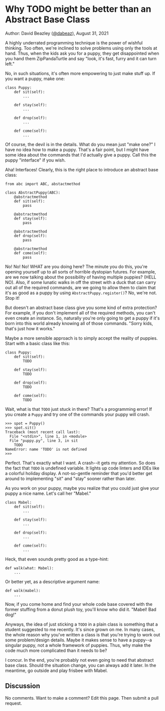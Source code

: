 # Why TODO might be better than an Abstract Base Class

Author: David Beazley ([@dabeaz](https://www.dabeaz.com)),
August 31, 2021

A highly underrated programming technique is the power of wishful thinking.  Too often, we're inclined to solve problems using only the tools at hand.  Thus, when the kids ask you for a puppy, they get disappointed when you hand them ZipPandaTurtle and say "look, it's fast, furry and it can turn left."

No, in such situations, it's often more empowering to just make stuff up.  If you want a puppy, make one:

```
class Puppy:
    def sit(self):
        ...
    
    def stay(self):
        ...

    def drop(self):
        ...

    def come(self):
        ...
```

Of course, the devil is in the details.  What do you mean just "make one?"  I have no idea how to make a puppy.  That's a fair point, but I might have some idea about the commands that I'd actually give a puppy.  Call this the puppy "interface" if you wish.

Aha!  Interfaces!  Clearly, this is the right place to introduce an abstract base class:

```
from abc import ABC, abstactmethod

class AbstractPuppy(ABC):
    @abstractmethod
    def sit(self):
        pass

    @abstractmethod
    def stay(self):
        pass

    @abstractmethod
    def drop(self):
        pass

    @abstractmethod
    def come(self):
        pass
```

No! No! No! WHAT are you doing here?   The minute you do this, you're opening yourself up to all sorts of horrible dystopian futures.  For example, are we now talking about the possibility of having multiple puppies? (HELL NO).   Also, if some lunatic walks in off the street with a duck that can carry out all of the required commands, are we going to allow them to claim that it's as good as a puppy by using `AbstractPuppy.register()`?  No, we're not.  Stop it!

But doesn't an abstract base class give you some kind of extra protection?   For example, if you don't implement all of the required methods, you can't even create an instance.  So, naturally you're only going to get a puppy if it's born into this world already knowing all of those commands.  "Sorry kids, that's just how it works." 

Maybe a more sensible approach is to simply accept the reality of puppies.  Start with a basic class like this:

```
class Puppy:
    def sit(self):
        TODO
    
    def stay(self):
        TODO

    def drop(self):
        TODO

    def come(self):
        TODO
```

Wait, what is that `TODO` just stuck in there?  That's a programming error!  If you create a `Puppy` and try one of the commands your puppy will crash.  

```
>>> spot = Puppy()
>>> spot.sit()
Traceback (most recent call last):
  File "<stdin>", line 1, in <module>
  File "puppy.py", line 3, in sit
    TODO
NameError: name 'TODO' is not defined
>>> 
```

Perfect.  That's exactly what I want.  A crash--it gets my attention. So does the fact that `TODO` is undefined variable.  It lights up code linters and IDEs like a colorful holiday display.  A not-so-gentle reminder that you'd better get around to implementing "sit" and "stay" sooner rather than later.  

As you work on your puppy, maybe you realize that you could just give your puppy a nice name.  Let's call her "Mabel."

```
class Mabel:
    def sit(self):
        ...
    
    def stay(self):
        ...

    def drop(self):
        ...

    def come(self):
        ...
```

Heck, that even sounds pretty good as a type-hint:

```
def walk(what: Mabel):
    ...
```

Or better yet, as a descriptive argument name:

```
def walk(mabel):
    ...
```

Now, if you come home and find your whole code base covered with the former stuffing from a donut plush toy, you'll know who did it.  "Mabel! Bad dog!"

Anyways, the idea of just sticking a `TODO` in a plain class is something that a student suggested to me recently.   It's since grown on me.   In many cases, the whole reason why you've written a class is that you're trying to work out some problem/design details.  Maybe it makes sense to have a puppy--a singular puppy, not a whole framework of puppies.  Thus, why make the code much more complicated than it needs to be?

I concur. In the end, you're probably not even going to need that abstract base class.   Should the situation change, you can always add it later.  In the meantime, go outside and play frisbee with Mabel. 

## Discussion

No comments.  Want to make a comment?  Edit this page. Then submit a pull request. 










